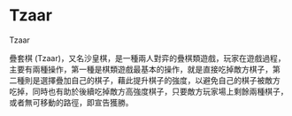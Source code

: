 # Tzaar
Tzaar


疊套棋 (Tzaar)，又名沙皇棋，是一種兩人對弈的疊棋類遊戲，玩家在遊戲過程，
主要有兩種操作，第一種是棋類遊戲最基本的操作，就是直接吃掉敵方棋子，第
二種則是選擇疊加自己的棋子，藉此提升棋子的強度，以避免自己的棋子被敵方
吃掉，同時也有助於後續吃掉敵方高強度棋子，只要敵方玩家場上剩餘兩種棋子，
或者無可移動的路徑，即宣告獲勝。
